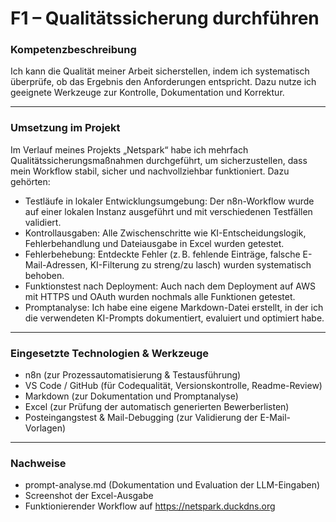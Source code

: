 # F1 – Qualitätssicherung durchführen

### Kompetenzbeschreibung

Ich kann die Qualität meiner Arbeit sicherstellen, indem ich systematisch überprüfe, ob das Ergebnis den Anforderungen entspricht. Dazu nutze ich geeignete Werkzeuge zur Kontrolle, Dokumentation und Korrektur.

--- 

### Umsetzung im Projekt

Im Verlauf meines Projekts „Netspark“ habe ich mehrfach Qualitätssicherungsmaßnahmen durchgeführt, um sicherzustellen, dass mein Workflow stabil, sicher und nachvollziehbar funktioniert. Dazu gehörten:

- Testläufe in lokaler Entwicklungsumgebung: Der n8n-Workflow wurde auf einer lokalen Instanz ausgeführt und mit verschiedenen Testfällen validiert.
- Kontrollausgaben: Alle Zwischenschritte wie KI-Entscheidungslogik, Fehlerbehandlung und Dateiausgabe in Excel wurden getestet.
- Fehlerbehebung: Entdeckte Fehler (z. B. fehlende Einträge, falsche E-Mail-Adressen, KI-Filterung zu streng/zu lasch) wurden systematisch behoben.
- Funktionstest nach Deployment: Auch nach dem Deployment auf AWS mit HTTPS und OAuth wurden nochmals alle Funktionen getestet.
- Promptanalyse: Ich habe eine eigene Markdown-Datei erstellt, in der ich die verwendeten KI-Prompts dokumentiert, evaluiert und optimiert habe.

--- 

### Eingesetzte Technologien & Werkzeuge
- n8n (zur Prozessautomatisierung & Testausführung)
- VS Code / GitHub (für Codequalität, Versionskontrolle, Readme-Review)
- Markdown (zur Dokumentation und Promptanalyse)
- Excel (zur Prüfung der automatisch generierten Bewerberlisten)
- Posteingangstest & Mail-Debugging (zur Validierung der E-Mail-Vorlagen)

--- 

### Nachweise
- prompt-analyse.md (Dokumentation und Evaluation der LLM-Eingaben)
- Screenshot der Excel-Ausgabe
- Funktionierender Workflow auf https://netspark.duckdns.org
